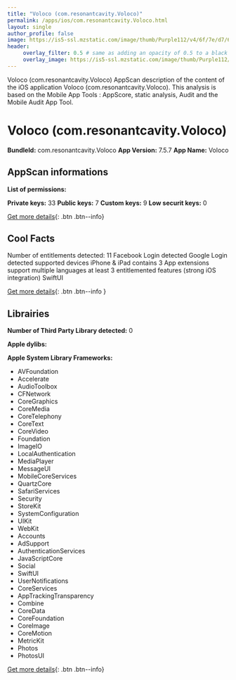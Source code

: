 ```yaml
---
title: "Voloco (com.resonantcavity.Voloco)"
permalink: /apps/ios/com.resonantcavity.Voloco.html
layout: single
author_profile: false
image: https://is5-ssl.mzstatic.com/image/thumb/Purple112/v4/6f/7e/d7/6f7ed709-d590-9903-4090-292e3d3007b0/AppIcon-1x_U007emarketing-0-7-0-85-220.png/512x512bb.jpg
header: 
     overlay_filter: 0.5 # same as adding an opacity of 0.5 to a black background
     overlay_image: https://is5-ssl.mzstatic.com/image/thumb/Purple112/v4/6f/7e/d7/6f7ed709-d590-9903-4090-292e3d3007b0/AppIcon-1x_U007emarketing-0-7-0-85-220.png/512x512bb.jpg
---
```

Voloco (com.resonantcavity.Voloco) AppScan description of the content of the iOS application Voloco (com.resonantcavity.Voloco). This analysis is based on the Mobile App Tools : AppScore, static analysis, Audit and the Mobile Audit App Tool.

# Voloco (com.resonantcavity.Voloco)

**BundleId:** com.resonantcavity.Voloco
**App Version:** 7.5.7
**App Name:** Voloco


## AppScan informations 

**List of permissions:** 
  
  
**Private keys:** 33
**Public keys:** 7
**Custom keys:** 9
**Low securit keys:** 0
  
[Get more details](/pricing.html){: .btn .btn--info}

## Cool Facts

Number of entitlements detected: 11
Facebook Login detected
Google Login detected
supported devices iPhone & iPad
contains 3 App extensions
support multiple languages
at least 3 entitlemented features (strong iOS integration)
SwiftUI
  
[Get more details](/pricing.html){: .btn .btn--info }

## Librairies 
**Number of Third Party Library detected:** 0


**Apple dylibs:**


**Apple System Library Frameworks:**
- AVFoundation
- Accelerate
- AudioToolbox
- CFNetwork
- CoreGraphics
- CoreMedia
- CoreTelephony
- CoreText
- CoreVideo
- Foundation
- ImageIO
- LocalAuthentication
- MediaPlayer
- MessageUI
- MobileCoreServices
- QuartzCore
- SafariServices
- Security
- StoreKit
- SystemConfiguration
- UIKit
- WebKit
- Accounts
- AdSupport
- AuthenticationServices
- JavaScriptCore
- Social
- SwiftUI
- UserNotifications
- CoreServices
- AppTrackingTransparency
- Combine
- CoreData
- CoreFoundation
- CoreImage
- CoreMotion
- MetricKit
- Photos
- PhotosUI


  
[Get more details](/pricing.html){: .btn .btn--info}

